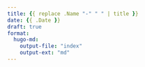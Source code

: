 ```yaml
---
title: {{ replace .Name "-" " " | title }}
date: {{ .Date }}
draft: true
format:
  hugo-md:
    output-file: "index"
    output-ext: "md"
---
```

